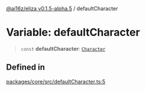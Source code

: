 [@ai16z/eliza v0.1.5-alpha.5](../index.md) / defaultCharacter

# Variable: defaultCharacter

> `const` **defaultCharacter**: [`Character`](../type-aliases/Character.md)

## Defined in

[packages/core/src/defaultCharacter.ts:5](https://github.com/christroutner/eliza/blob/main/packages/core/src/defaultCharacter.ts#L5)

